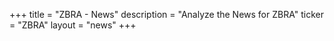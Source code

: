 +++
title = "ZBRA - News"
description = "Analyze the News for ZBRA"
ticker = "ZBRA"
layout = "news"
+++

